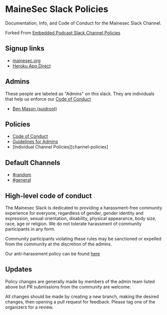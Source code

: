 # MaineSec Slack Policies

Documentation, Info, and Code of Conduct for the Mainesec Slack Channel.

Forked From [Embedded Podcast Slack Channel Policies](https://github.com/eleciawhite/reusable/tree/master/slackPolicies)

## Signup links

* [mainesec.org](http://mainesec.org)
* [Heroku App Direct](https://mainesec-slack.herokuapp.com/)

## Admins

These people are labeled as "Admins" on this slack. They are individuals that help us enforce our [Code of Conduct][conduct]

* [Ben Mason (suidroot)](https://mainesec.slack.com/messages/@suidroot/)

## Policies

* [Code of Conduct][conduct]
* [Guidelines for Admins][conduct-organizers]
* [Individual Channel Policies][channel-policies]

## Default Channels

* [#random](https://mainesec.slack.com/messages/random/)
* [#general](https://mainesec.slack.com/messages/general/)

## High-level code of conduct

The Mainesec Slack is dedicated to providing a harassment-free community experience for everyone, regardless of gender, gender identity and expression, sexual orientation, disability, physical appearance, body size, race, age or religion.  We do not tolerate harassment of community participants in any form.

Community participants violating these rules may be sanctioned or expelled from the community at the discretion of the admins.

Our anti-harassment policy can be found [here][conduct]

## Updates

Policy changes are generally made by members of the admin team listed above but PR submissions from the community are welcome.

All changes should be made by creating a new branch, making the desired changes, then opening a pull request for feedback. Please tag one of the organizers for a review.

[conduct]: code-of-conduct.md
[conduct-organizers]: conduct-organizers.md
